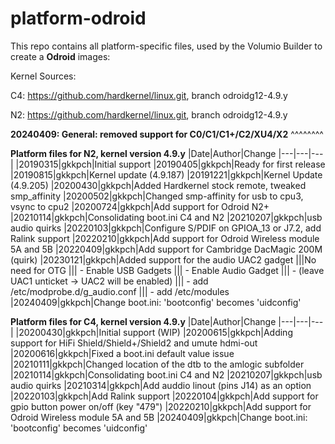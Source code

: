 # platform-odroid

This repo contains all platform-specific files, used by the Volumio Builder to create a **Odroid** images:

Kernel Sources:

C4: https://github.com/hardkernel/linux.git, branch odroidg12-4.9.y

N2: https://github.com/hardkernel/linux.git, branch odroidg12-4.9.y


**20240409: General: removed support for C0/C1/C1+/C2/XU4/X2**
  ^^^^^^^^


**Platform files for N2, kernel version 4.9.y**
|Date|Author|Change
|---|---|---|
|20190315|gkkpch|Initial support
|20190405|gkkpch|Ready for first release
|20190815|gkkpch|Kernel update (4.9.187)
|20191221|gkkpch|Kernel Update (4.9.205)
|20200430|gkkpch|Added Hardkernel stock remote, tweaked smp_affinity
|20200502|gkkpch|Changed smp-affinity for usb to cpu3, vsync to cpu2
|20200724|gkkpch|Add support for Odroid N2+
|20210114|gkkpch|Consolidating boot.ini C4 and N2
|20210207|gkkpch|usb audio quirks
|20220103|gkkpch|Configure S/PDIF on GPIOA_13 or J7.2, add Ralink support
|20220210|gkkpch|Add support for Odroid Wireless module 5A and 5B
|20220409|gkkpch|Add support for Cambridge DacMagic 200M (quirk)
|20230121|gkkpch|Added support for the audio UAC2 gadget
|||No need for OTG
||| - Enable USB Gadgets
||| - Enable Audio Gadget
||| - (leave UAC1 unticket -> UAC2 will be enabled)
||| - add /etc/modprobe.d/g_audio.conf
||| - add /etc/modules
|20240409|gkkpch|Change boot.ini: 'bootconfig' becomes 'uidconfig'



**Platform files for C4, kernel version 4.9.y**
|Date|Author|Change
|---|---|---|
|20200430|gkkpch|Initial support (WIP)
|20200615|gkkpch|Adding support for HiFi Shield/Shield+/Shield2 and umute hdmi-out
|20200616|gkkpch|Fixed a boot.ini default value issue
|20210111|gkkpch|Changed location of the dtb to the amlogic subfolder
|20210114|gkkpch|Consolidating boot.ini C4 and N2
|20210207|gkkpch|usb audio quirks
|20210314|gkkpch|Add auddio linout (pins J14) as an option
|20220103|gkkpch|Add Ralink support
|20220104|gkkpch|Add support for gpio button power on/off (key "479")
|20220210|gkkpch|Add support for Odroid Wireless module 5A and 5B
|20240409|gkkpch|Change boot.ini: 'bootconfig' becomes 'uidconfig'



